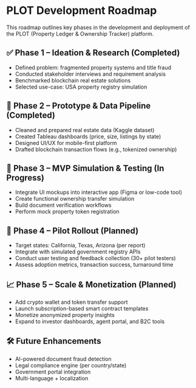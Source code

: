 # PLOT Development Roadmap

This roadmap outlines key phases in the development and deployment of the PLOT (Property Ledger & Ownership Tracker) platform.

## ✅ Phase 1 – Ideation & Research (Completed)
- Defined problem: fragmented property systems and title fraud
- Conducted stakeholder interviews and requirement analysis
- Benchmarked blockchain real estate solutions
- Selected use-case: USA property registry simulation

## 🔄 Phase 2 – Prototype & Data Pipeline (Completed)
- Cleaned and prepared real estate data (Kaggle dataset)
- Created Tableau dashboards (price, size, listings by state)
- Designed UI/UX for mobile-first platform
- Drafted blockchain transaction flows (e.g., tokenized ownership)

## 🚧 Phase 3 – MVP Simulation & Testing (In Progress)
- Integrate UI mockups into interactive app (Figma or low-code tool)
- Create functional ownership transfer simulation
- Build document verification workflows
- Perform mock property token registration

## 🧪 Phase 4 – Pilot Rollout (Planned)
- Target states: California, Texas, Arizona (per report)
- Integrate with simulated government registry APIs
- Conduct user testing and feedback collection (30+ pilot testers)
- Assess adoption metrics, transaction success, turnaround time

## 📈 Phase 5 – Scale & Monetization (Planned)
- Add crypto wallet and token transfer support
- Launch subscription-based smart contract templates
- Monetize anonymized property insights
- Expand to investor dashboards, agent portal, and B2C tools

## 🛠 Future Enhancements
- AI-powered document fraud detection
- Legal compliance engine (per country/state)
- Government portal integration
- Multi-language + localization

